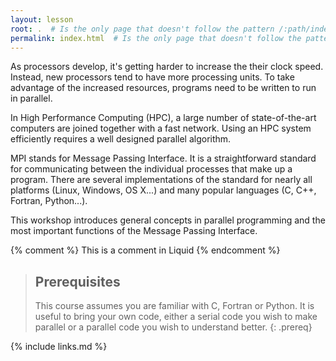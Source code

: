 ```yaml
---
layout: lesson
root: .  # Is the only page that doesn't follow the pattern /:path/index.html
permalink: index.html  # Is the only page that doesn't follow the pattern /:path/index.html
---
```


As processors develop, it's getting harder to increase the their clock speed. Instead, new processors tend to have more processing units.
To take advantage of the increased resources, programs need to be written to run in parallel.

In High Performance Computing (HPC), a large number of state-of-the-art computers are joined together with a fast network. 
Using an HPC system efficiently requires a well designed parallel
algorithm.

MPI stands for Message Passing Interface.
It is a straightforward standard for communicating between the
individual processes that make up a program.
There are several implementations of the standard for nearly all platforms
(Linux, Windows, OS X...)
and many popular languages
(C, C++, Fortran, Python...).

This workshop introduces general concepts in parallel programming and 
the most important functions of the Message Passing Interface.


<!-- this is an html comment -->

{% comment %} This is a comment in Liquid {% endcomment %}

> ## Prerequisites
>
> This course assumes you are familiar with C, Fortran or Python. It is useful to bring your own code, either a serial code you wish to make parallel or a parallel code you wish to understand better.
{: .prereq}

{% include links.md %}
